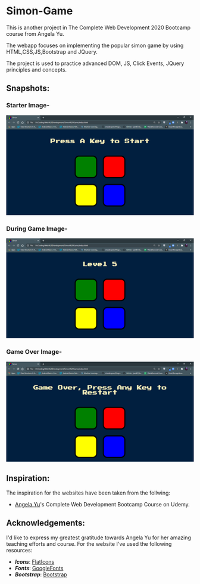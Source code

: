 # Simon-Game
This is another project in The Complete Web Development 2020 Bootcamp course from Angela Yu.

The webapp focuses on implementing the popular simon game by using HTML,CSS,JS,Bootstrap and JQuery.

The project is used to practice advanced DOM, JS, Click Events, JQuery principles and concepts.

## Snapshots:
### Starter Image-
<img alt="starter-image" src="imgs/start.PNG">

### During Game Image-
<img alt="during-game-image" src="imgs/duringGame.PNG">

### Game Over Image-
<img alt="game-over-image" src="imgs/gameOver.PNG">


## Inspiration:
The inspiration for the websites have been taken from the follwing:
* [Angela Yu](https://github.com/angelabauer)'s Complete Web Development Bootcamp Course on Udemy.


## Acknowledgements:
I'd like to express my greatest gratitude towards Angela Yu for her amazing teaching efforts and course.
For the website I've used the following resources:
* ***Icons***: [FlatIcons](https://www.flaticon.com/)
* ***Fonts***: [GoogleFonts](https://fonts.google.com/)
* ***Bootstrap***: [Bootstrap](https://getbootstrap.com/)